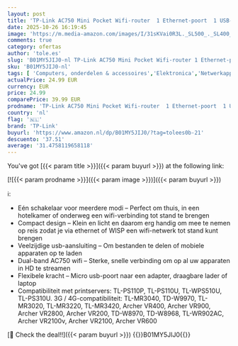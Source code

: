 ```yaml
---
layout: post
title: 'TP-Link AC750 Mini Pocket Wifi-router  1 Ethernet-poort  1 USB-poort  ondersteuning voor USB 3G / 4G-modem  Multi-mode: Router  Hotspot  Repeater  Client  AP en WISP  TL-WR902AC '
date: 2025-10-26 16:19:45
image: 'https://m.media-amazon.com/images/I/31sKVai0R3L._SL500_._SL400_.jpg'
comments: true
category: ofertas
author: 'tole.es'
slug: 'B01MY5JIJ0-nl TP-Link AC750 Mini Pocket Wifi-router 1 Ethernet-poort 1...'
sku: 'B01MY5JIJ0-nl'
tags: [ 'Computers, onderdelen & accessoires','Elektronica','Netwerkapparaten','Routers','tp-link','🇳🇱', ]
actualPrice: 24.99 EUR
currency: EUR
price: 24.99
comparePrice: 39.99 EUR
prodname: 'TP-Link AC750 Mini Pocket Wifi-router  1 Ethernet-poort  1 USB-poort  ondersteuning voor USB 3G / 4G-modem  Multi-mode: Router  Hotspot  Repeater  Client  AP en WISP  TL-WR902AC '
country: 'nl'
flag: '🇳🇱'
brand: 'TP-Link'
buyurl: 'https://www.amazon.nl/dp/B01MY5JIJ0/?tag=tolees0b-21'
descuento: '37.51'
average: '31.4758119658118'
---
```


You've got [{{< param title >}}]({{< param buyurl >}}) at the following link:

[![{{< param prodname >}}]({{< param image >}})]({{< param buyurl >}})

ℹ️:

- Eén schakelaar voor meerdere modi – Perfect om thuis, in een hotelkamer of onderweg een wifi-verbinding tot stand te brengen
- Compact design – Klein en licht en daarom erg handig om mee te nemen op reis zodat je via ethernet of WISP een wifi-netwerk tot stand kunt brengen
- Veelzijdige usb-aansluiting – Om bestanden te delen of mobiele apparaten op te laden
- Dual-band AC750 wifi – Sterke, snelle verbinding om op al uw apparaten in HD te streamen
- Flexibele kracht – Micro usb-poort naar een adapter, draagbare lader of laptop
- Compatibiliteit met printservers: TL-PS110P, TL-PS110U, TL-WPS510U, TL-PS310U. 3G / 4G-compatibiliteit: TL-MR3040, TD-W9970, TL-MR3020, TL-MR3220, TL-MR3420, Archer VR400, Archer VR900, Archer VR2800, Archer VR200, TD-W8970, TD-W8968, TL-WR902AC, Archer VR2100v, Archer VR2100, Archer VR600

[🛒 Check the deal!!]({{< param buyurl >}})
{{<world>}}B01MY5JIJ0{{</world>}}
